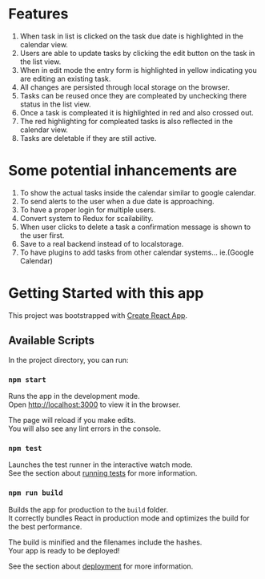 # Features
  1. When task in list is clicked on the task due date is highlighted in the calendar view.
  1. Users are able to update tasks by clicking the edit button on the task in the list view.
  1. When in edit mode the entry form is highlighted in yellow indicating you are editing an existing task.
  1. All changes are persisted through local storage on the browser.
  1. Tasks can be reused once they are compleated by unchecking there status in the list view.
  1. Once a task is compleated it is highlighted in red and also crossed out.
  1. The red highlighting for compleated tasks is also reflected in the calendar view.
  1. Tasks are deletable if they are still active.

# Some potential inhancements are 
  1. To show the actual tasks inside the calendar similar to google calendar.
  1. To send alerts to the user when a due date is approaching.
  2. To have a proper login for multiple users.
  3. Convert system to Redux for scailability.
  4. When user clicks to delete a task a confirmation message is shown to the user first.
  5. Save to a real backend instead of to localstorage.
  6. To have plugins to add tasks from other calendar systems... ie.(Google Calendar)


# Getting Started with this app

This project was bootstrapped with [Create React App](https://github.com/facebook/create-react-app).

## Available Scripts

In the project directory, you can run:

### `npm start`

Runs the app in the development mode.\
Open [http://localhost:3000](http://localhost:3000) to view it in the browser.

The page will reload if you make edits.\
You will also see any lint errors in the console.

### `npm test`

Launches the test runner in the interactive watch mode.\
See the section about [running tests](https://facebook.github.io/create-react-app/docs/running-tests) for more information.

### `npm run build`

Builds the app for production to the `build` folder.\
It correctly bundles React in production mode and optimizes the build for the best performance.

The build is minified and the filenames include the hashes.\
Your app is ready to be deployed!

See the section about [deployment](https://facebook.github.io/create-react-app/docs/deployment) for more information.
